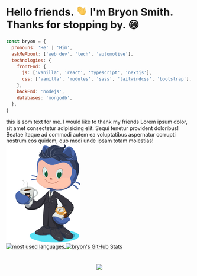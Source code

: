 # Hello friends. <img src="images/wave.gif" width="30"> I'm **Bryon Smith**. Thanks for stopping by. &#x1F604;

<!-- <div id="header" align="center">
<img src="images/me.gif" width="100"/>
</div> -->

```javascript
const bryon = {
  pronouns: 'He' | 'Him',
  askMeAbout: ['web dev', 'tech', 'automotive'],
  technologies: {
    frontEnd: {
      js: ['vanilla', 'react', 'typescript', 'nextjs'],
      css: ['vanilla', 'modules', 'sass', 'tailwindcss', 'bootstrap'],
    },
    backEnd: 'nodejs',
    databases: 'mongodb',
  },
}
```

<div>
this is som text for me. I would like to thank my friends Lorem ipsum dolor, sit amet consectetur adipisicing elit. Sequi tenetur provident doloribus! Beatae itaque ad commodi autem ea voluptatibus aspernatur corrupti nostrum eos quidem, quo modi unde ipsam totam molestias!
<img src="images/octocat-flip.gif" alt="bryon's octocat-flip" width="200" align="center">
</div>

<!-- <img src="images/octocat-flip.gif" alt="bryon's octocat" width="200" align="center"> -->

<a href="https://github.com/webmastersmith/webmastersmith">
  <img align="center" src="https://github-readme-stats.vercel.app/api/top-langs/?username=webmastersmith&hide=css,java,html,&title_color=ffffff&text_color=c9cacc&icon_color=2bbc8a&bg_color=1d1f21&langs_count=3&theme=blueberry" alt="most used languages"/>
</a>
<a href="https://github.com/webmastersmith/webmastersmith">
  <img align="center" src="https://github-readme-stats.vercel.app/api?username=webmastersmith&show_icons=true&line_height=27&count_private=true&title_color=ffffff&text_color=c9cacc&icon_color=2bbc8a&bg_color=1d1f21" alt="bryon's GitHub Stats" />
</a>

#

<div align="center">

![](https://komarev.com/ghpvc/?username=webmastersmith&color=0ca4a5)

</div>

<!-- laughs -->
<!-- <div id="laughs">
<h1>Just for laughs!</h1> -->

<!-- <div id="me">

<span>
<div>
This is me, coding.
</div>
<img align="center" src="images/catHorse.gif" height="150"/>
</span>
<span align="center">
<div>
This is me, reality.
</div>
<img align="center" src="images/babySpinning.gif" height="150"/>
</span>

<div>

Code I'm most proud of: ""

</div>

<div>
Office Humor
</div>
<img src="images/officeHumor.gif" alt="office humor">

</div> -->
<!-- end laughs -->

<!-- <div id="future">
<p>Where do I see myself in 10 years?</p>
</div> -->
